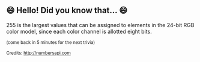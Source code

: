 ## 😄 Hello! Did you know that... 😄
255 is the largest values that can be assigned to elements in the 24-bit RGB color model, since each color channel is allotted eight bits.

<sup>(come back in 5 minutes for the next trivia)</sup>


<sup>Credits: http://numbersapi.com</sup>
